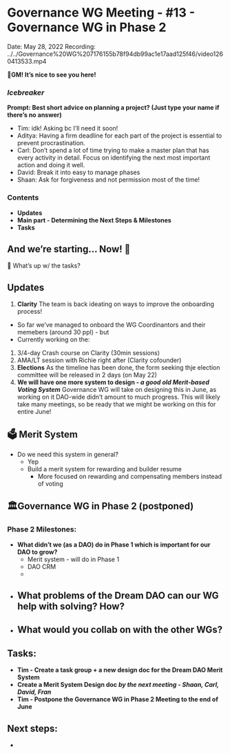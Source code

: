 # Governance WG Meeting - #13 - Governance WG in Phase 2

Date: May 28, 2022
Recording: ../../Governance%20WG%207176155b78f94db99ac1e17aad125f46/video1260413533.mp4

🌱**GM! It’s nice to see you here!** 

### *Icebreaker*

**Prompt: Best short advice on planning a project? (Just type your name if there’s no answer)**

- Tim: idk! Asking bc I’ll need it soon!
- Aditya: Having a firm deadline for each part of the project is essential to prevent procrastination.
- Carl: Don’t spend a lot of time trying to make a master plan that has every activity in detail. Focus on identifying the next most important action and doing it well.
- David: Break it into easy to manage phases
- Shaan: Ask for forgiveness and not permission most of the time!

### Contents

- **Updates**
- **Main part - Determining the Next Steps & Milestones**
- **Tasks**

## And we’re starting... Now! 🚀

<aside>
📢 What’s up w/ the tasks?

## Updates

1. **Clarity**
The team is back ideating on ways to improve the onboarding process!
- So far we’ve managed to onboard the WG Coordinantors and their memebers (around 30 ppl) - but
- Currently working on the:
1. 3/4-day Crash course on Clarity (30min sessions)
2. AMA/LT session with Richie right after (Clarity cofounder) 
2. **Elections** 
As the timeline has been done, the form seeking thje election committee will be released in 2 days (on May 22)
3. **We will have one more system to design - *a good old Merit-based Voting System***
Governance WG will take on designing this in June, as working on it DAO-wide didn’t amount to much progress. This will likely take many meetings, so be ready that we might be working on this for entire June!
</aside>

## 🗳️ Merit System

- Do we need this system in general?
    - Yep
    - Build a merit system for rewarding and builder resume
        - More focused on rewarding and compensating members instead of voting

## 🏛️Governance WG in Phase 2 (postponed)

### Phase 2 Milestones:

- **What didn’t we (as a DAO) do in Phase 1 which is important for our DAO to grow?**
    - Merit system - will do in Phase 1
    - DAO CRM
    - 
- **What problems of the Dream DAO can our WG help with solving? How?**
    - 
- What would you collab on with the other WGs?
    - 

## Tasks:

- **Tim - Create a task group + a new design doc for the Dream DAO Merit System**
- **Create a Merit System Design doc *by the next meeting - Shaan, Carl, David, Fran***
- **Tim - Postpone the Governance WG in Phase 2 Meeting to the end of June**

## **Next steps:**

-